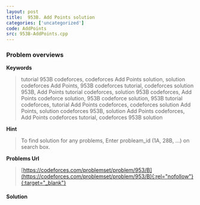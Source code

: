 ```yaml
---
layout: post
title:  953B. Add Points solution
categories: ['uncategorized']
code: AddPoints
src: 953B-AddPoints.cpp
---
```

### **Problem overviews**

**Keywords**
> tutorial 953B codeforces, codeforces Add Points solution, solution codeforces Add Points, 953B codeforces tutorial, codeforces solution 953B, Add Points tutorial codeforces, solution 953B codeforces, Add Points codeforce solution, 953B codeforce solution, 953B tutorial codeforces, tutorial Add Points codeforces, codeforces solution Add Points, solution codeforces 953B, solution Add Points codeforces, Add Points codeforces tutorial, codeforces 953B solution

**Hint**
> To find solution for any problems, Enter probleam_id (1A, 28B, ...) on search box. 

**Problems Url**
> [https://codeforces.com/problemset/problem/953/B](https://codeforces.com/problemset/problem/953/B){:rel="nofollow"}{:target="_blank"}

#### **Solution**



